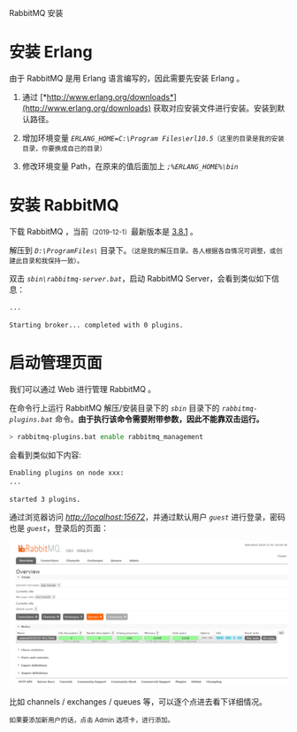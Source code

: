 <span class="title">RabbitMQ 安装</span>

# 安装 Erlang

由于 RabbitMQ 是用 Erlang 语言编写的，因此需要先安装 Erlang 。

1. 通过 [*http://www.erlang.org/downloads*](http://www.erlang.org/downloads) 获取对应安装文件进行安装。安装到默认路径。

2. 增加环境变量 *`ERLANG_HOME=C:\Program Files\erl10.5`*<small>（这里的目录是我的安装目录，你要换成自己的目录）</small>

3. 修改环境变量 Path，在原来的值后面加上 *`;%ERLANG_HOME%\bin`*


# 安装 RabbitMQ

下载 RabbitMQ ，当前<small>（2019-12-1）</small>最新版本是 [3.8.1](https://github.com/rabbitmq/rabbitmq-server/releases/download/v3.8.1/rabbitmq-server-windows-3.8.1.zip) 。

解压到 *`D:\ProgramFiles\`* 目录下。<small>（这是我的解压目录。各人根据各自情况可调整，或创建此目录和我保持一致）。</small>

双击 *`sbin\rabbitmq-server.bat`*，启动 RabbitMQ Server，会看到类似如下信息：

```
...

Starting broker... completed with 0 plugins.
```

# 启动管理页面

我们可以通过 Web 进行管理 RabbitMQ 。

在命令行上运行 RabbitMQ 解压/安装目录下的 *`sbin`* 目录下的 *`rabbitmq-plugins.bat`* 命令。<strong>由于执行该命令需要附带参数，因此不能靠双击运行。</strong>

```sh
> rabbitmq-plugins.bat enable rabbitmq_management
```

会看到类似如下内容:

```
Enabling plugins on node xxx:
...

started 3 plugins.
```

通过浏览器访问 [*http://localhost:15672*](http://localhost:15672)，并通过默认用户 *`guest`* 进行登录，密码也是 *`guest`*，登录后的页面：

![rabbitmq-install-01)](./_img/rabbitmq-install-01.png)

比如 channels / exchanges / queues 等，可以逐个点进去看下详细情况。

<small>如果要添加新用户的话，点击 Admin 选项卡，进行添加。</small>
